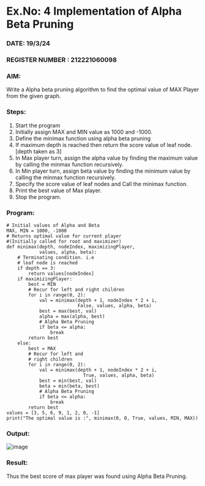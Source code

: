 # Ex.No: 4   Implementation of Alpha Beta Pruning 
### DATE: 19/3/24                                                                           
### REGISTER NUMBER : 212221060098 
### AIM: 
Write a Alpha beta pruning algorithm to find the optimal value of MAX Player from the given graph.
### Steps:
1. Start the program
2. Initially  assign MAX and MIN value as 1000 and -1000.
3.  Define the minimax function  using alpha beta pruning
4.  If maximum depth is reached then return the score value of leaf node. [depth taken as 3]
5.  In Max player turn, assign the alpha value by finding the maximum value by calling the minmax function recursively.
6.  In Min player turn, assign beta value by finding the minimum value by calling the minmax function recursively.
7.  Specify the score value of leaf nodes and Call the minimax function.
8.  Print the best value of Max player.
9.  Stop the program. 
### Program:
```
# Initial values of Alpha and Beta
MAX, MIN = 1000, -1000
# Returns optimal value for current player
#(Initially called for root and maximizer)
def minimax(depth, nodeIndex, maximizingPlayer,
            values, alpha, beta):
    # Terminating condition. i.e
    # leaf node is reached
    if depth == 3:
        return values[nodeIndex]
    if maximizingPlayer:
        best = MIN
        # Recur for left and right children
        for i in range(0, 2):
            val = minimax(depth + 1, nodeIndex * 2 + i,
                          False, values, alpha, beta)
            best = max(best, val)
            alpha = max(alpha, best)
            # Alpha Beta Pruning
            if beta <= alpha:
                break
        return best
    else:
        best = MAX
        # Recur for left and
        # right children
        for i in range(0, 2):
            val = minimax(depth + 1, nodeIndex * 2 + i,
                            True, values, alpha, beta)
            best = min(best, val)
            beta = min(beta, best)
            # Alpha Beta Pruning
            if beta <= alpha:
                break
        return best
values = [3, 5, 6, 9, 1, 2, 0, -1] 
print("The optimal value is :", minimax(0, 0, True, values, MIN, MAX))
```
### Output:
![image](https://github.com/P-Jayashree/AI_Lab_2023-24/assets/161108372/22d7ddb4-b74d-4543-8278-ed817624959f)
### Result:
Thus the best score of max player was found using Alpha Beta Pruning.
